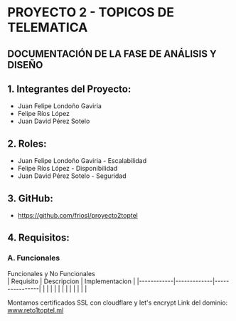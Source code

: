 # PROYECTO 2 - TOPICOS DE TELEMATICA

## DOCUMENTACIÓN DE LA FASE DE ANÁLISIS Y DISEÑO

## 1. Integrantes del Proyecto:
- Juan Felipe Londoño Gaviria
- Felipe Ríos López
- Juan David Pérez Sotelo

## 2. Roles: 
- Juan Felipe Londoño Gaviria - Escalabilidad
- Felipe Ríos López - Disponibilidad
- Juan David Pérez Sotelo - Seguridad

## 3. GitHub: 
- https://github.com/friosl/proyecto2toptel


## 4. Requisitos: 

### A. Funcionales 
Funcionales y No Funcionales  
   | Requisito | Descripcion | Implementacion |
   |------------|-------------|----------------|
   | | | |
   | | | |
   | | | |

Montamos certificados SSL con cloudflare y let's encrypt
Link del dominio:
www.reto1toptel.ml

